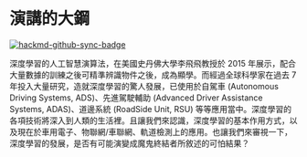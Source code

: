 # 演講的大鋼

[![hackmd-github-sync-badge](https://hackmd.io/NTmExU6ZTzqDU-UhRBdi9w/badge)](https://hackmd.io/NTmExU6ZTzqDU-UhRBdi9w)

深度學習的人工智慧演算法，在美國史丹佛大學李飛飛教授於 2015 年展示，配合大量數據的訓練之後可精準辨識物件之後，成為顯學。而經過全球科學家在過去 7年投入大量研究，造就深度學習的驚人發展，已使用於自駕車 (Autonomous Driving Systems, ADS)、先進駕駛輔助 (Advanced Driver Assistance Systems, ADAS)、道邊系統 (RoadSide Unit, RSU) 等等應用當中。深度學習的各項技術將深入到人類的生活裡。且讓我們來認識，深度學習的基本作用方式，以及現在於車用電子、物聯網/車聯網、軌道檢測上的應用。也讓我們來審視一下，深度學習的發展，是否有可能演變成魔鬼終結者所敘述的可怕結果？
